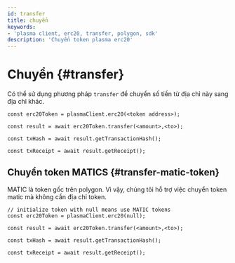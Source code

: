 ```yaml
---
id: transfer
title: chuyển
keywords:
- 'plasma client, erc20, transfer, polygon, sdk'
description: 'Chuyển token plasma erc20'
---
```


# Chuyển {#transfer}

Có thể sử dụng phương pháp `transfer` để chuyển số tiền từ địa chỉ này sang địa chỉ khác.

```
const erc20Token = plasmaClient.erc20(<token address>);

const result = await erc20Token.transfer(<amount>,<to>);

const txHash = await result.getTransactionHash();

const txReceipt = await result.getReceipt();

```

## Chuyển token MATICS {#transfer-matic-token}

MATIC là token gốc trên polygon. Vì vậy, chúng tôi hỗ trợ việc chuyển token matic mà không cần địa chỉ token.

```
// initialize token with null means use MATIC tokens
const erc20Token = plasmaClient.erc20(null);

const result = await erc20Token.transfer(<amount>,<to>);

const txHash = await result.getTransactionHash();

const txReceipt = await result.getReceipt();
```
